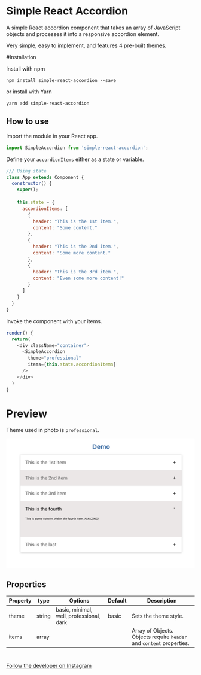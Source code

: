 # Simple React Accordion

A simple React accordion component that takes an array of JavaScript objects and processes it into a responsive accordion element. 

Very simple, easy to implement, and features 4 pre-built themes.

#Installation
  
  Install with npm

    npm install simple-react-accordion --save

  or install with Yarn

    yarn add simple-react-accordion

## How to use

Import the module in your React app.
```javascript
import SimpleAccordion from 'simple-react-accordion';
```

Define your `accordionItems` either as a state or variable.

```javascript
/// Using state
class App extends Component {
  constructor() {
    super();

    this.state = {
      accordionItems: [
        {
          header: "This is the 1st item.",
          content: "Some content."
        },
        {
          header: "This is the 2nd item.",
          content: "Some more content."
        },
        {
          header: "This is the 3rd item.",
          content: "Even some more content!"
        }
      ]
    }
  }
}
```

Invoke the component with your items.

```javascript
render() {
  return(
    <div className="container">
      <SimpleAccordion 
        theme="professional"
        items={this.state.accordionItems}
      />
    </div>
  )
}
```

# Preview

Theme used in photo is `professional`.

![demo image of accordion](./demo_image.png)

## Properties

Property | type | Options | Default | Description
--- | --- | --- | --- | --- |
theme | string | basic, minimal, well, professional, dark | basic | Sets the theme style.
items | array | | | Array of Objects. Objects require `header` and `content` properties.


#

[Follow the developer on Instagram](https://www.instagram.com/just_soak_it_in)